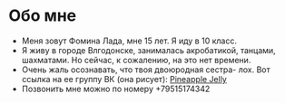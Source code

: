 # Обо мне
* Меня зовут Фомина Лада, мне 15 лет. Я иду в 10 класс.
* Я живу в городе Влгодонске, занималась акробатикой, танцами, шахматами. Но сейчас, к сожалению, на это нет времени.
* Очень жаль осознавать, что твоя двоюродная сестра- лох. Вот ссылка на ее группу ВК (она рисует): [Pineapple Jelly](https://vk.com/ananasik_and_me) 
* Позвонить мне можно по номеру +79515174342
